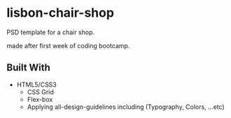 # lisbon-chair-shop
PSD template for a chair shop.


made after first week of coding bootcamp.

## Built With

* HTML5/CSS3
  - CSS Grid
  - Flex-box
  - Applying all-design-guidelines including (Typography, Colors, ...etc)
 
